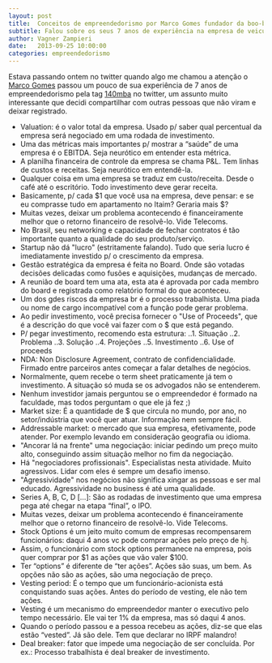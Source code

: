 ```yaml
---
layout: post
title:  Conceitos de empreendedorismo por Marco Gomes fundador da boo-box
subtitle: Falou sobre os seus 7 anos de experiência na empresa de veiculação de anúncios.
author: Vagner Zampieri
date:   2013-09-25 10:00:00
categories: empreendedorismo
---
```

Estava passando ontem no twitter quando algo me chamou a atenção o [Marco Gomes][marcogomes] passou um pouco de sua experiência de 7 anos de empreendedorismo pela tag [140mba][140mba] no twitter, um assunto muito interessante que decidi compartilhar com outras pessoas que não viram e deixar registrado.

- Valuation: é o valor total da empresa. Usado p/ saber qual percentual da empresa será negociado em uma rodada de investimento.
- Uma das métricas mais importantes p/ mostrar a “saúde” de uma empresa é o EBITDA. Seja neurótico em entender esta métrica.
- A planilha financeira de controle da empresa se chama P&L. Tem linhas de custos e receitas. Seja neurótico em entendê-la.
- Qualquer coisa em uma empresa se traduz em custo/receita. Desde o café até o escritório. Todo investimento deve gerar receita.
- Basicamente, p/ cada $1 que você usa na empresa, deve pensar: e se eu comprasse tudo em apartamento no Itaim? Geraria mais $?
- Muitas vezes, deixar um problema acontecendo é financeiramente melhor que o retorno financeiro de resolvê-lo. Vide Telecoms.
- No Brasil, seu networking e capacidade de fechar contratos é tão importante quanto a qualidade do seu produto/serviço.
- Startup não dá "lucro" (estritamente falando). Tudo que seria lucro é imediatamente investido p/ o crescimento da empresa.
- Gestão estratégica da empresa é feita no Board. Onde são votadas decisões delicadas como fusões e aquisições, mudanças de mercado.
- A reunião de board tem uma ata, esta ata é aprovada por cada membro do board e registrada como relatório formal do que aconteceu.
- Um dos gdes riscos da empresa br é o processo trabalhista. Uma piada ou nome de cargo incompatível com a função pode gerar problema.
- Ao pedir investimento, você precisa fornecer o "Use of Proceeds", que é a descrição do que você vai fazer com o $ que está pegando.
- P/ pegar investimento, recomendo esta estrutura:
..1. Situação
..2. Problema
..3. Solução
..4. Projeções
..5. Investimento
..6. Use of proceeds
- NDA: Non Disclosure Agreement, contrato de confidencialidade. Firmado entre parceiros antes começar a falar detalhes de negócios.
- Normalmente, quem recebe o term sheet praticamente já tem o investimento. A situação só muda se os advogados não se entenderem.
- Nenhum investidor jamais perguntou se o empreendedor é formado na faculdade, mas todos perguntam o que ele já fez ;)
- Market size: É a quantidade de $ que circula no mundo, por ano, no setor/indústria que você quer atuar. Informação nem sempre fácil.
- Addressable market: o mercado que sua empresa, efetivamente, pode atender. Por exemplo levando em consideração geografia ou idioma.
- "Ancorar lá na frente" uma negociação: iniciar pedindo um preço muito alto, conseguindo assim situação melhor no fim da negociação.
- Há "negociadores profissionais". Especialistas nesta atividade. Muito agressivos. Lidar com eles é sempre um desafio imenso.
- "Agressividade" nos negócios não significa xingar as pessoas e ser mal educado. Agressividade no business é até uma qualidade.
- Series A, B, C, D […]: São as rodadas de investimento que uma empresa pega até chegar na etapa “final”, o IPO.
- Muitas vezes, deixar um problema acontecendo é financeiramente melhor que o retorno financeiro de resolvê-lo. Vide Telecoms.
- Stock Options é um jeito muito comum de empresas recompensarem funcionários: daqui 4 anos vc pode comprar ações pelo preço de hj.
- Assim, o funcionário com stock options permanece na empresa, pois quer comprar por $1 as ações que vão valer $100.
- Ter “options” é diferente de “ter ações”. Ações são suas, um bem. As opções não são as ações, são uma negociação de preço.
- Vesting period: É o tempo que um funcionário-acionista está conquistando suas ações. Antes do período de vesting, ele não tem ações.
- Vesting é um mecanismo do empreendedor manter o executivo pelo tempo necessário. Ele vai ter 1% da empresa, mas só daqui 4 anos.
- Quando o período passou e a pessoa recebeu as ações, diz-se que elas estão “vested”. Já são dele. Tem que declarar no IRPF malandro!
- Deal breaker: fator que impede uma negociação de ser concluída. Por ex.: Processo trabalhista é deal breaker de investimento.

[marcogomes]: https://twitter.com/marcogomes
[140mba]: https://twitter.com/search?src=typd&q=%23140mba%20from%3Amarcogomes

